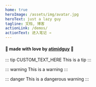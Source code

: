 ```yaml
---
home: true
heroImage: /assets/img/avatar.jpg
heroText: just a lazy guy
tagline: 文档, 博客
actionLink: /demos/
actionText: 进入笔记 →
---
```


#### :tada: made with love by [atimidguy](https://www.github.com/atimidguy/) :tada:

::: tip CUSTOM_TEXT_HERE
This is a tip
:::

::: warning
This is a warning
:::

::: danger
This is a dangerous warning
:::

<!-- not working in Chrome either -->
<!-- ::: details
This is a details block, which does not work in IE / Edge
::: -->
